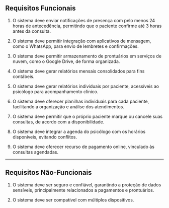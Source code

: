 ## Requisitos Funcionais

1. O sistema deve enviar notificações de presença com pelo menos 24 horas de antecedência, permitindo que o paciente confirme até 3 horas antes da consulta.

2. O sistema deve permitir integração com aplicativos de mensagem, como o WhatsApp, para envio de lembretes e confirmações.

3. O sistema deve permitir armazenamento de prontuários em serviços de nuvem, como o Google Drive, de forma organizada.

4. O sistema deve gerar relatórios mensais consolidados para fins contábeis.

5. O sistema deve gerar relatórios individuais por paciente, acessíveis ao psicólogo para acompanhamento clínico.

6. O sistema deve oferecer planilhas individuais para cada paciente, facilitando a organização e análise dos atendimentos.

7. O sistema deve permitir que o próprio paciente marque ou cancele suas consultas, de acordo com a disponibilidade.

8. O sistema deve integrar a agenda do psicólogo com os horários disponíveis, evitando conflitos.

9. O sistema deve oferecer recurso de pagamento online, vinculado às consultas agendadas.

--- 

## Requisitos Não-Funcionais

1. O sistema deve ser seguro e confiável, garantindo a proteção de dados sensíveis, principalmente relacionados a pagamentos e prontuários.

2. O sistema deve ser compatível com múltiplos dispositivos.